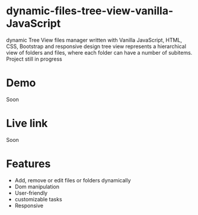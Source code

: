 # dynamic-files-tree-view-vanilla-JavaScript
dynamic Tree View files manager written with Vanilla JavaScript, HTML, CSS, Bootstrap and responsive design 
tree view represents a hierarchical view of folders and files, where each folder can have a number of subitems.
Project still in progress

# Demo
Soon

# Live link
Soon

# Features
* Add, remove or edit files or folders dynamically
* Dom manipulation
* User-friendly
* customizable tasks
* Responsive


